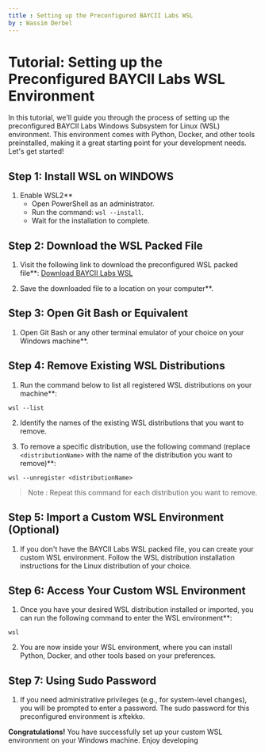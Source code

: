 ```yaml
---
title : Setting up the Preconfigured BAYCII Labs WSL 
by : Wassim Derbel
---
```

# Tutorial: Setting up the Preconfigured BAYCII Labs WSL Environment

In this tutorial, we'll guide you through the process of setting up the preconfigured BAYCII Labs Windows Subsystem for Linux (WSL) environment. This environment comes with Python, Docker, and other tools preinstalled, making it a great starting point for your development needs. Let's get started!
## Step 1: Install WSL on WINDOWS
1. Enable WSL2**
   - Open PowerShell as an administrator.
   - Run the command: `wsl --install`.
   - Wait for the installation to complete.
## Step 2: Download the WSL Packed File


1. Visit the following link to download the preconfigured WSL packed file**:
   [Download BAYCII Labs WSL](https://drive.google.com/file/d/1iI9GLPQ4HLxKirTIefu5lfEq9MELm6Sm/view?fbclid=IwAR32xSzgcx7u6N4AgxiV9csx4g3EavY-FQ5e4WbKGv1GOYYpIkPphteU8w8)

2. Save the downloaded file to a location on your computer**.

## Step 3: Open Git Bash or Equivalent

1. Open Git Bash or any other terminal emulator of your choice on your Windows machine**.

## Step 4: Remove Existing WSL Distributions

1. Run the command below to list all registered WSL distributions on your machine**:


```
wsl --list
```

2. Identify the names of the existing WSL distributions that you want to remove. 


3. To remove a specific distribution, use the following command (replace `<distributionName>` with the name of the distribution you want to remove)**:


```
wsl --unregister <distributionName>
```

> Note : Repeat this command for each distribution you want to remove.

## Step 5: Import a Custom WSL Environment (Optional)

1. If you don't have the BAYCII Labs WSL packed file, you can create your custom WSL environment. Follow the WSL distribution installation instructions for the Linux distribution of your choice. 

## Step 6: Access Your Custom WSL Environment

1. Once you have your desired WSL distribution installed or imported, you can run the following command to enter the WSL environment**:

```
wsl 
```

2. You are now inside your WSL environment, where you can install Python, Docker, and other tools based on your preferences. 

## Step 7: Using Sudo Password

1. If you need administrative privileges (e.g., for system-level changes), you will be prompted to enter a password. The sudo password for this preconfigured environment is xftekko. 

**Congratulations!** You have successfully set up your custom WSL environment on your Windows machine. Enjoy developing
